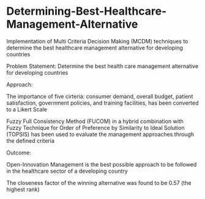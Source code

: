 # Determining-Best-Healthcare-Management-Alternative
Implementation of Multi Criteria Decision Making (MCDM) techniques to determine the best healthcare management alternative for developing countries

Problem Statement: Determine the best health care management alternative for developing countries

Approach: 

The importance of five cirteria: consumer demand, overall budget, patient satisfaction, government policies, and training facilities, has been converted to a Likert Scale

Fuzzy Full Consistency Method (FUCOM) in a hybrid combination with Fuzzy Technique for Order of Preference by Similarity to Ideal Solution (TOPSIS) has been used to evaluate the management approaches through the defined criteria 

Outcome:

Open-Innovation Management is the best possible approach to be followed in the healthcare sector of a developing country

The closeness factor of the winning alternative was found to be 0.57 (the highest rank)


